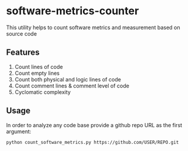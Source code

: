 # software-metrics-counter
This utility helps to count software metrics and measurement based on source code

## Features
1. Count lines of code
2. Count empty lines
3. Count both physical and logic lines of code
4. Count comment lines & comment level of code
5. Cyclomatic complexity


## Usage
In order to analyze any code base provide a github repo URL as the first argument:

`python count_software_metrics.py https://github.com/USER/REPO.git`
